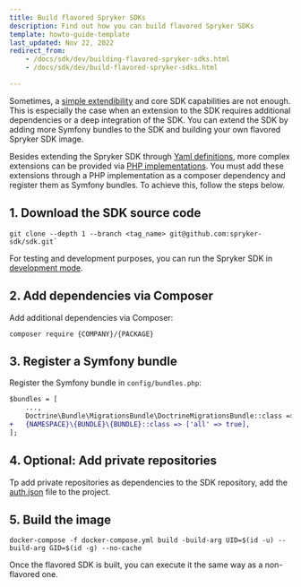 ```yaml
---
title: Build flavored Spryker SDKs
description: Find out how you can build flavored Spryker SDKs
template: howto-guide-template
last_updated: Nov 22, 2022
redirect_from:
    - /docs/sdk/dev/building-flavored-spryker-sdks.html
    - /docs/sdk/dev/build-flavored-spryker-sdks.html

---
```

Sometimes, a [simple extendibility](/docs/dg/dev/sdks/sdk/extending-the-sdk.html) and core SDK capabilities are not enough. This is especially the case when an extension to the SDK requires additional dependencies or a deep integration of the SDK.
You can extend the SDK by adding more Symfony bundles to the SDK and building your own flavored Spryker SDK image.

Besides extending the Spryker SDK through [Yaml definitions](/docs/dg/dev/sdks/sdk/extend-the-sdk.html#implementation-via-yaml-definition), more complex extensions can be provided via [PHP implementations](/docs/dg/dev/sdks/sdk/extend-the-sdk.html#implementation-via-a-php-class). You must add these extensions through a PHP implementation as a composer dependency and register them as Symfony bundles. To achieve this, follow the steps below.

## 1. Download the SDK source code

```shell
git clone --depth 1 --branch <tag_name> git@github.com:spryker-sdk/sdk.git`
```

For testing and development purposes, you can run the Spryker SDK in [development mode](/docs/dg/dev/sdks/sdk/develop-the-sdk.html).

## 2. Add dependencies via Composer

Add additional dependencies via Composer:

```text
composer require {COMPANY}/{PACKAGE}
```

## 3. Register a Symfony bundle

Register the Symfony bundle in `config/bundles.php`:

```diff
$bundles = [
    ...,
    Doctrine\Bundle\MigrationsBundle\DoctrineMigrationsBundle::class => ['all' => true],
+   {NAMESPACE}\{BUNDLE}\{BUNDLE}::class => ['all' => true],
];
```

## 4. Optional: Add private repositories

Tp add private repositories as dependencies to the SDK repository, add the [auth.json](https://getcomposer.org/doc/articles/authentication-for-private-packages.md) file to the project.

## 5. Build the image

```shell
docker-compose -f docker-compose.yml build -build-arg UID=$(id -u) --build-arg GID=$(id -g) --no-cache
```

Once the flavored SDK is built, you can execute it the same way as a non-flavored one.
